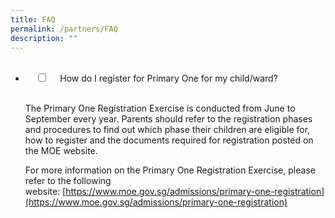 ```yaml
---
title: FAQ
permalink: /partners/FAQ
description: ""
---
```

<ul class="jekyllcodex\_accordion">  
  <li>  
    <input type="checkbox" id="accordion1">  
    <label for="accordion1">How do I register for Primary One for my child/ward?</label>  
    <div>  
      <p>The Primary One Registration Exercise is conducted from June to September every year. Parents should refer to the registration phases and procedures to find out which phase their children are eligible for, how to register and the documents required for registration posted on the MOE website.

For more information on the Primary One Registration Exercise, please refer to the following website: [https://www.moe.gov.sg/admissions/primary-one-registration](https://www.moe.gov.sg/admissions/primary-one-registration)</p>  
    </div>  
</li>